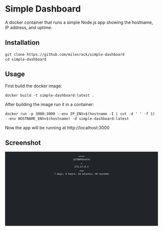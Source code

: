 # Simple Dashboard
A docker container that runs a simple Node.js app showing the hostname, IP address, and uptime.

## Installation
```
git clone https://github.com/milesrack/simple-dashboard
cd simple-dashboard
```

## Usage
First build the docker image:
```
docker build -t simple-dashboard:latest .
```

After building the image run it in a container:
```
docker run -p 3000:3000 --env IP_ENV=$(hostname -I | cut -d ' ' -f 1) --env HOSTNAME_ENV=$(hostname) -d simple-dashboard:latest
```

Now the app will be running at http://localhost:3000

## Screenshot
![screenshot](screenshot.png)
